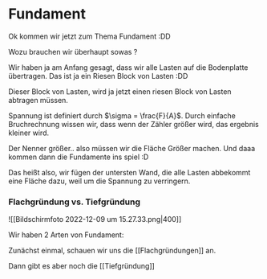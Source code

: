 # Fundament

Ok kommen wir jetzt zum Thema Fundament :DD

Wozu brauchen wir überhaupt sowas ?

Wir haben ja am Anfang gesagt, dass wir alle Lasten auf die Bodenplatte übertragen. Das ist ja ein Riesen Block von Lasten :DD

Dieser Block von Lasten, wird ja jetzt einen riesen Block von Lasten abtragen müssen. 

Spannung ist definiert durch $\sigma = \frac{F}{A}$. Durch einfache Bruchrechnung wissen wir, dass wenn der Zähler größer wird, das ergebnis kleiner wird. 

Der Nenner größer.. also müssen wir die Fläche Größer machen. Und daaa kommen dann die Fundamente ins spiel :D

Das heißt also, wir fügen der untersten Wand, die alle Lasten abbekommt eine Fläche dazu, weil um die Spannung zu verringern.

### Flachgründung vs. Tiefgründung
![[Bildschirm­foto 2022-12-09 um 15.27.33.png|400]]

Wir haben 2 Arten von Fundament:

Zunächst einmal, schauen wir uns die [[Flachgründungen]] an.

Dann gibt es aber noch die [[Tiefgründung]]


